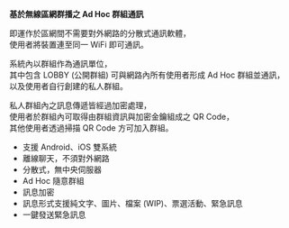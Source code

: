 **基於無線區網群播之 Ad Hoc 群組通訊**  
  
即運作於區網間不需要對外網路的分散式通訊軟體，  
使用者將裝置連至同一 WiFi 即可通訊。  
  
系統內以群組作為通訊單位，  
其中包含 LOBBY (公開群組) 可與網路內所有使用者形成 Ad Hoc 群組並通訊，  
以及使用者自行創建的私人群組。  
  
私人群組內之訊息傳遞皆經過加密處理，  
使用者於群組內可取得由群組資訊與加密金鑰組成之 QR Code，  
其他使用者透過掃描 QR Code 方可加入群組。  


- 支援 Android、iOS 雙系統
- 離線聊天，不須對外網路
- 分散式，無中央伺服器
- Ad Hoc 隨意群組
- 訊息加密
- 訊息形式支援純文字、圖片、檔案 (WIP)、票選活動、緊急訊息
- 一鍵發送緊急訊息
